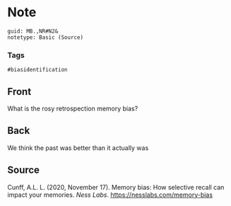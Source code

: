 # Note
```
guid: MB.,NR#N2&
notetype: Basic (Source)
```

### Tags
```
#biasidentification
```

## Front
What is the rosy retrospection memory bias?

## Back
We think the past was better than it actually was

## Source

<div><div>
<div>Cunff, A.L. L. (2020, November 17). Memory bias: How selective recall can impact your memories. <i>Ness Labs</i>. <a href="https://nesslabs.com/memory-bias">https://nesslabs.com/memory-bias</a></div>
</div></div>

